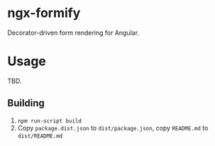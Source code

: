 # ngx-formify

Decorator-driven form rendering for Angular.

# Usage

TBD.

## Building

1. `npm run-script build`
2. Copy `package.dist.json` to `dist/package.json`, copy `README.md` to `dist/README.md`
